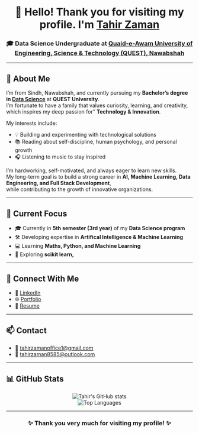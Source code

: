 <!-- Profile Header -->
<h1 align="center">
  👋 Hello! Thank you for visiting my profile.  
  I'm <a href="https://my-porfolio-ten-bice.vercel.app/">Tahir Zaman</a>
</h1>

<h3 align="center">
  🎓 Data Science Undergraduate at 
  <a href="https://quest.edu.pk/">Quaid-e-Awam University of Engineering, Science & Technology (QUEST), Nawabshah</a>
</h3>

---

## 🌟 About Me

I’m from Sindh, Nawabshah, and currently pursuing my **Bachelor’s degree in <a href="https://www.google.com/search?q=data+science&sca_esv=83fe48d8321cea54&rlz=1C1CHBD_enPK1161PK1161&sxsrf=AE3TifPSiIwWkym_Qmf2CjbshEsUYs1YTA%3A1761300077827&ei=bU77aLCoMv3vi-gP0JzD6Qc&ved=0ahUKEwjwku2LyryQAxX99wIHHVDOMH0Q4dUDCBE&uact=5&oq=data+science&gs_lp=Egxnd3Mtd2l6LXNlcnAiDGRhdGEgc2NpZW5jZTIQECMY8AUYgAQYJxjJAhiKBTIKECMY8AUYJxjJAjIKECMYgAQYJxiKBTIKEAAYgAQYQxiKBTIKEAAYgAQYQxiKBTIKEAAYgAQYQxiKBTIKEAAYgAQYQxiKBTIKEAAYgAQYQxiKBTINEAAYgAQYsQMYQxiKBTIKEAAYgAQYQxiKBUipEVD6CVi9D3ADeAGQAQCYAfcBoAGLCaoBAzItNbgBA8gBAPgBAZgCBaACxQPCAgoQABiwAxjWBBhHwgINEAAYgAQYsAMYQxiKBcICBxAjGLECGCfCAgYQABgHGB7CAgsQABiABBiRAhiKBZgDAIgGAZAGCpIHBTMuMC4yoAf9MrIHAzItMrgHtwPCBwUwLjEuNMgHEg&sclient=gws-wiz-serp"> Data Science</a>** at **QUEST University**.  
I’m fortunate to have a family that values curiosity, learning, and creativity, which inspires my deep passion for” **Technology & Innovation**.  

My interests include:
- 💡 Building and experimenting with technological solutions  
- 📚 Reading about self-discipline, human psychology, and personal growth  
- 🎧 Listening to music to stay inspired  

I’m hardworking, self-motivated, and always eager to learn new skills.  
My long-term goal is to build a strong career in **AI, Machine Learning, Data Engineering, and Full Stack Development**,  
while contributing to the growth of innovative organizations.

---

## 🧠 Current Focus
- 🎓 Currently in **5th semester (3rd year)** of my **Data Science program**  
- 🛠️ Developing expertise in **Artifical Intelligence & Machine Learning**  
- 💻 Learning **Maths, Python, and Machine Learning**  
- 🌱 Exploring **scikit learn,**  

---

## 🔗 Connect With Me
- 💼 [LinkedIn](https://www.linkedin.com/in/tahir-zaman-9285722a8)  
- 🌐 [Portfolio](https://my-porfolio-ten-bice.vercel.app/)  
- 📄 [Resume](https://drive.google.com/file/d/1d3AcX04EDM25OzhGrgr9QIZEV-sRr8xq/view?usp=sharing)  

---

## 📫 Contact
- 📧 [tahirzamanoffice1@gmail.com](mailto:tahirzamanoffice1@gmail.com)  
- 📧 [tahirzaman8585@outlook.com](mailto:tahirzaman8585@outlook.com)  

---

## 📊 GitHub Stats
<div align="center">
  
![Tahir's GitHub stats](https://github-readme-stats.vercel.app/api?username=tahirzaman23ds14&show_icons=true&theme=tokyonight)  
![Top Languages](https://github-readme-stats.vercel.app/api/top-langs/?username=tahirzaman23ds14&layout=compact&theme=tokyonight)  

</div>

---

<h3 align="center">✨ Thank you very much for visiting my profile! ✨</h3>

